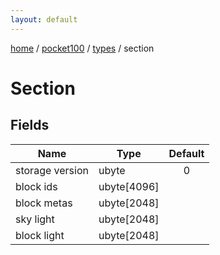 ```yaml
---
layout: default
---
```


[home](/)  /  [pocket100](/protocol/pocket100)  /  [types](/protocol/pocket100/types)  /  section

# Section

## Fields

Name | Type | Default
---|---|:---:
storage version | ubyte | 0
block ids | ubyte[4096] | 
block metas | ubyte[2048] | 
sky light | ubyte[2048] | 
block light | ubyte[2048] | 

